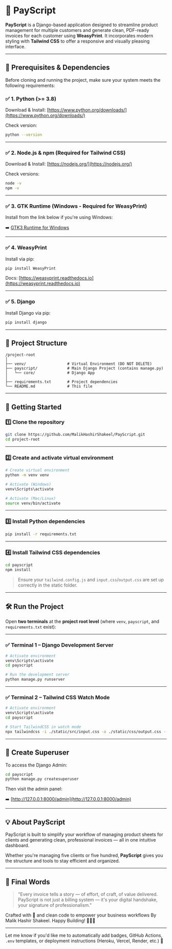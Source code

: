 # 🧾 PayScript

**PayScript** is a Django-based application designed to streamline product management for multiple customers and generate clean, PDF-ready invoices for each customer using **WeasyPrint**. It incorporates modern styling with **Tailwind CSS** to offer a responsive and visually pleasing interface.

---

## 🔧 Prerequisites & Dependencies

Before cloning and running the project, make sure your system meets the following requirements:

### ✅ 1. Python (>= 3.8)

Download & Install: [https://www.python.org/downloads/](https://www.python.org/downloads/)

Check version:
```bash
python --version
````

---

### ✅ 2. Node.js & npm (Required for Tailwind CSS)

Download & Install: [https://nodejs.org/](https://nodejs.org/)

Check versions:

```bash
node -v
npm -v
```

---

### ✅ 3. GTK Runtime (Windows - Required for WeasyPrint)

Install from the link below if you're using Windows:

➡️ [GTK3 Runtime for Windows](https://github.com/tschoonj/GTK-for-Windows-Runtime-Environment-Installer/releases/download/2023-02-08/gtk3-runtime-3.24.34-2022-01-10-ts-win64.exe)

---

### ✅ 4. WeasyPrint

Install via pip:

```bash
pip install WeasyPrint
```

Docs: [https://weasyprint.readthedocs.io](https://weasyprint.readthedocs.io)

---

### ✅ 5. Django

Install Django via pip:

```bash
pip install django
```

---

## 📁 Project Structure

```
/project-root
│
├── venv/                  # Virtual Environment (DO NOT DELETE)
├── payscript/             # Main Django Project (contains manage.py)
│   └── core/              # Django App
│
├── requirements.txt       # Project dependencies
└── README.md              # This file
```

---

## 🚀 Getting Started

### 1️⃣ Clone the repository

```bash
git clone https://github.com/MalikHashirShakeel/PayScript.git
cd project-root
```

---

### 2️⃣ Create and activate virtual environment

```bash
# Create virtual environment
python -m venv venv

# Activate (Windows)
venv\Scripts\activate

# Activate (Mac/Linux)
source venv/bin/activate
```

---

### 3️⃣ Install Python dependencies

```bash
pip install -r requirements.txt
```

---

### 4️⃣ Install Tailwind CSS dependencies

```bash
cd payscript
npm install
```

> Ensure your `tailwind.config.js` and `input.css`/`output.css` are set up correctly in the static folder.

---

## 🛠️ Run the Project

Open **two terminals** at the **project root level** (where `venv`, `payscript`, and `requirements.txt` exist):

---

### ✅ Terminal 1 – Django Development Server

```bash
# Activate environment
venv\Scripts\activate
cd payscript

# Run the development server
python manage.py runserver
```

---

### ✅ Terminal 2 – Tailwind CSS Watch Mode

```bash
# Activate environment
venv\Scripts\activate
cd payscript

# Start TailwindCSS in watch mode
npx tailwindcss -i ./static/src/input.css -o ./static/css/output.css --watch
```

---

## 👤 Create Superuser

To access the Django Admin:

```bash
cd payscript
python manage.py createsuperuser
```

Then visit the admin panel:

➡️ [http://127.0.0.1:8000/admin](http://127.0.0.1:8000/admin)

---

## 💡 About PayScript

PayScript is built to simplify your workflow of managing product sheets for clients and generating clean, professional invoices — all in one intuitive dashboard.

Whether you're managing five clients or five hundred, **PayScript** gives you the structure and tools to stay efficient and organized.

---

## 💬 Final Words

> "Every invoice tells a story — of effort, of craft, of value delivered. PayScript is not just a billing system — it's your digital handshake, your signature of professionalism."

Crafted with 💙 and clean code to empower your business workflows By Malik Hashir Shakeel.
Happy Building! 🔨🤖🔧

---

Let me know if you'd like me to automatically add badges, GitHub Actions, `.env` templates, or deployment instructions (Heroku, Vercel, Render, etc.) 🚀
